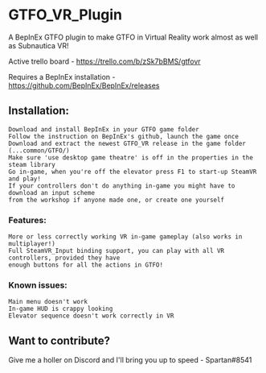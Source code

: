 # GTFO_VR_Plugin
A BepInEx GTFO plugin to make GTFO in Virtual Reality work almost as well as Subnautica VR!

Active trello board - https://trello.com/b/zSk7bBMS/gtfovr

Requires a BepInEx installation - https://github.com/BepInEx/BepInEx/releases 

## Installation: 

	Download and install BepInEx in your GTFO game folder
	Follow the instruction on BepInEx's github, launch the game once
	Download and extract the newest GTFO_VR release in the game folder (...common/GTFO/)
	Make sure 'use desktop game theatre' is off in the properties in the steam library
	Go in-game, when you're off the elevator press F1 to start-up SteamVR and play!
	If your controllers don't do anything in-game you might have to download an input scheme 
	from the workshop if anyone made one, or create one yourself
	
### Features:
	More or less correctly working VR in-game gameplay (also works in multiplayer!)
	Full SteamVR_Input binding support, you can play with all VR controllers, provided they have 
	enough buttons for all the actions in GTFO!
	


### Known issues: 
	Main menu doesn't work
	In-game HUD is crappy looking 
	Elevator sequence doesn't work correctly in VR 


## Want to contribute?

Give me a holler on Discord and I'll bring you up to speed - Spartan#8541 
